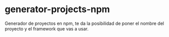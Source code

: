 # generator-projects-npm
Generador de proyectos en npm, te da la posibilidad de poner el nombre del proyecto y el framework que vas a usar.
